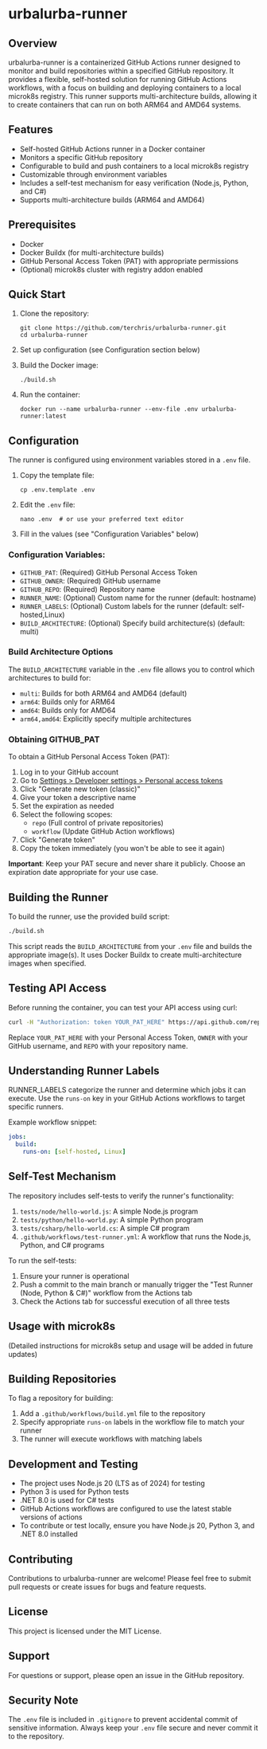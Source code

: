 # urbalurba-runner

## Overview
urbalurba-runner is a containerized GitHub Actions runner designed to monitor and build repositories within a specified GitHub repository. It provides a flexible, self-hosted solution for running GitHub Actions workflows, with a focus on building and deploying containers to a local microk8s registry. This runner supports multi-architecture builds, allowing it to create containers that can run on both ARM64 and AMD64 systems.

## Features
- Self-hosted GitHub Actions runner in a Docker container
- Monitors a specific GitHub repository
- Configurable to build and push containers to a local microk8s registry
- Customizable through environment variables
- Includes a self-test mechanism for easy verification (Node.js, Python, and C#)
- Supports multi-architecture builds (ARM64 and AMD64)

## Prerequisites
- Docker
- Docker Buildx (for multi-architecture builds)
- GitHub Personal Access Token (PAT) with appropriate permissions
- (Optional) microk8s cluster with registry addon enabled

## Quick Start
1. Clone the repository:
   ```
   git clone https://github.com/terchris/urbalurba-runner.git
   cd urbalurba-runner
   ```

2. Set up configuration (see Configuration section below)

3. Build the Docker image:
   ```
   ./build.sh
   ```

4. Run the container:
   ```
   docker run --name urbalurba-runner --env-file .env urbalurba-runner:latest
   ```

## Configuration
The runner is configured using environment variables stored in a `.env` file.

1. Copy the template file:
   ```
   cp .env.template .env
   ```

2. Edit the `.env` file:
   ```
   nano .env  # or use your preferred text editor
   ```

3. Fill in the values (see "Configuration Variables" below)

### Configuration Variables:
- `GITHUB_PAT`: (Required) GitHub Personal Access Token
- `GITHUB_OWNER`: (Required) GitHub username
- `GITHUB_REPO`: (Required) Repository name
- `RUNNER_NAME`: (Optional) Custom name for the runner (default: hostname)
- `RUNNER_LABELS`: (Optional) Custom labels for the runner (default: self-hosted,Linux)
- `BUILD_ARCHITECTURE`: (Optional) Specify build architecture(s) (default: multi)

### Build Architecture Options
The `BUILD_ARCHITECTURE` variable in the `.env` file allows you to control which architectures to build for:
- `multi`: Builds for both ARM64 and AMD64 (default)
- `arm64`: Builds only for ARM64
- `amd64`: Builds only for AMD64
- `arm64,amd64`: Explicitly specify multiple architectures

### Obtaining GITHUB_PAT
To obtain a GitHub Personal Access Token (PAT):

1. Log in to your GitHub account
2. Go to [Settings > Developer settings > Personal access tokens](https://github.com/settings/tokens)
3. Click "Generate new token (classic)"
4. Give your token a descriptive name
5. Set the expiration as needed
6. Select the following scopes:
   - `repo` (Full control of private repositories)
   - `workflow` (Update GitHub Action workflows)
7. Click "Generate token"
8. Copy the token immediately (you won't be able to see it again)

**Important**: Keep your PAT secure and never share it publicly. Choose an expiration date appropriate for your use case.

## Building the Runner
To build the runner, use the provided build script:

```bash
./build.sh
```

This script reads the `BUILD_ARCHITECTURE` from your `.env` file and builds the appropriate image(s). It uses Docker Buildx to create multi-architecture images when specified.

## Testing API Access
Before running the container, you can test your API access using curl:

```bash
curl -H "Authorization: token YOUR_PAT_HERE" https://api.github.com/repos/OWNER/REPO
```

Replace `YOUR_PAT_HERE` with your Personal Access Token, `OWNER` with your GitHub username, and `REPO` with your repository name.

## Understanding Runner Labels
RUNNER_LABELS categorize the runner and determine which jobs it can execute. Use the `runs-on` key in your GitHub Actions workflows to target specific runners.

Example workflow snippet:
```yaml
jobs:
  build:
    runs-on: [self-hosted, Linux]
```

## Self-Test Mechanism
The repository includes self-tests to verify the runner's functionality:

1. `tests/node/hello-world.js`: A simple Node.js program
2. `tests/python/hello-world.py`: A simple Python program
3. `tests/csharp/hello-world.cs`: A simple C# program
4. `.github/workflows/test-runner.yml`: A workflow that runs the Node.js, Python, and C# programs

To run the self-tests:
1. Ensure your runner is operational
2. Push a commit to the main branch or manually trigger the "Test Runner (Node, Python & C#)" workflow from the Actions tab
3. Check the Actions tab for successful execution of all three tests

## Usage with microk8s
(Detailed instructions for microk8s setup and usage will be added in future updates)

## Building Repositories
To flag a repository for building:
1. Add a `.github/workflows/build.yml` file to the repository
2. Specify appropriate `runs-on` labels in the workflow file to match your runner
3. The runner will execute workflows with matching labels

## Development and Testing
- The project uses Node.js 20 (LTS as of 2024) for testing
- Python 3 is used for Python tests
- .NET 8.0 is used for C# tests
- GitHub Actions workflows are configured to use the latest stable versions of actions
- To contribute or test locally, ensure you have Node.js 20, Python 3, and .NET 8.0 installed

## Contributing
Contributions to urbalurba-runner are welcome! Please feel free to submit pull requests or create issues for bugs and feature requests.

## License
This project is licensed under the MIT License.

## Support
For questions or support, please open an issue in the GitHub repository.

## Security Note
The `.env` file is included in `.gitignore` to prevent accidental commit of sensitive information. Always keep your `.env` file secure and never commit it to the repository.